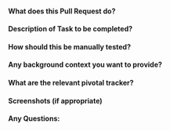 #### What does this Pull Request do?
#### Description of Task to be completed?
#### How should this be manually tested?
#### Any background context you want to provide?
#### What are the relevant pivotal tracker?
#### Screenshots (if appropriate)
#### Any Questions:
